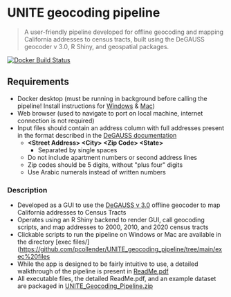 # UNITE geocoding pipeline 

> A user-friendly pipeline developed for offline geocoding and mapping California addresses to census tracts, built using the DeGAUSS geocoder v 3.0, R Shiny, and geospatial packages.

[![Docker Build Status](https://img.shields.io/docker/automated/pcollender/unite_geocoding_pipeline)](https://hub.docker.com/repository/docker/pcollender/unite_geocoding_pipeline/tags)

## Requirements

- Docker desktop (must be running in background before calling the pipeline! Install instructions for [Windows](https://docs.docker.com/docker-for-windows/install/) & [Mac](https://docs.docker.com/docker-for-mac/install/))
- Web browser (used to navigate to port on local machine, internet connection is not required)
- Input files should contain an address column with full addresses present in the format described in the [DeGAUSS documentation](https://degauss.org/geocoder/)
	- **\<Street Address\> \<City\> \<Zip Code\> \<State\>** 
		- Separated by single spaces
	- Do not include apartment numbers or second address lines
	- Zip codes should be 5 digits, without "plus four" digits
	- Use Arabic numerals instead of written numbers
	
### Description

- Developed as a GUI to use the [DeGAUSS v 3.0](https://github.com/degauss-org/geocoder) offline geocoder to map California addresses to Census Tracts
- Operates using an R Shiny backend to render GUI, call geocoding scripts, and map addresses to 2000, 2010, and 2020 census tracts
- Clickable scripts to run the pipeline on Windows or Mac are available in the directory [exec files/](https://github.com/pcollender/UNITE_geocoding_pipeline/tree/main/exec%20files
- While the app is designed to be fairly intuitive to use, a detailed walkthrough of the pipeline is present in [ReadMe.pdf](https://github.com/pcollender/UNITE_geocoding_pipeline/blob/main/ReadMe.pdf)
- All executable files, the detailed ReadMe.pdf, and an example dataset are packaged in [UNITE_Geocoding_Pipeline.zip](https://github.com/pcollender/UNITE_geocoding_pipeline/blob/main/UNITE_Geocoding_Pipeline.zip)
